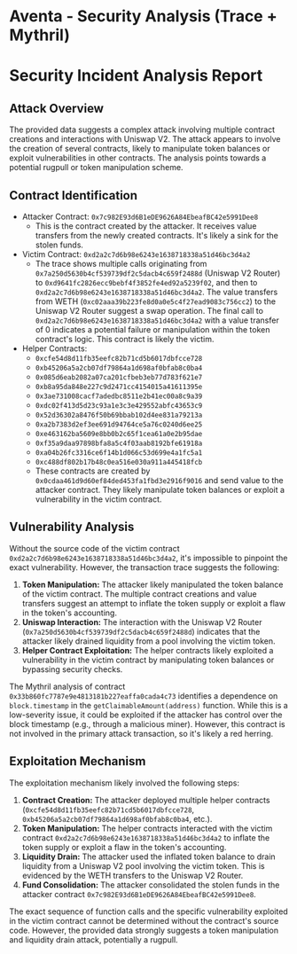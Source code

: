 # Aventa - Security Analysis (Trace + Mythril)

# Security Incident Analysis Report

## Attack Overview
The provided data suggests a complex attack involving multiple contract creations and interactions with Uniswap V2. The attack appears to involve the creation of several contracts, likely to manipulate token balances or exploit vulnerabilities in other contracts. The analysis points towards a potential rugpull or token manipulation scheme.

## Contract Identification
- Attacker Contract: `0x7c982E93d6B1eDE9626A84EbeafBC42e5991Dee8`
    - This is the contract created by the attacker. It receives value transfers from the newly created contracts. It's likely a sink for the stolen funds.
- Victim Contract: `0xd2a2c7d6b98e6243e1638718338a51d46bc3d4a2`
    - The trace shows multiple calls originating from `0x7a250d5630b4cf539739df2c5dacb4c659f2488d` (Uniswap V2 Router) to `0xd9641fc2826ecc9bebf4f3852fe4ed92a5239f02`, and then to `0xd2a2c7d6b98e6243e1638718338a51d46bc3d4a2`. The value transfers from WETH (`0xc02aaa39b223fe8d0a0e5c4f27ead9083c756cc2`) to the Uniswap V2 Router suggest a swap operation. The final call to `0xd2a2c7d6b98e6243e1638718338a51d46bc3d4a2` with a value transfer of 0 indicates a potential failure or manipulation within the token contract's logic. This contract is likely the victim.
- Helper Contracts:
    - `0xcfe54d8d11fb35eefc82b71cd5b6017dbfcce728`
    - `0xb45206a5a2cb07df79864a1d698af0bfab8c0ba4`
    - `0x085d6eab2082a07ca201cfbeb3eb77d783f621e7`
    - `0xb8a95da848e227c9d2471cc4154015a41611395e`
    - `0x3ae731008cacf7adedbc8511e2b41ec00a8c9a39`
    - `0xdc02f413d5d23c93a1e3c3e429552abfc43653c9`
    - `0x52d36302a8476f50b69bbab102d4ee831a79213a`
    - `0xa2b7383d2ef3ee691d94764ce5a76c0240d6ee25`
    - `0xe463162ba5609e8bb0b2c65f1cea61a0e2b95dae`
    - `0xf35a9daa97898bfa8a5c4f03aab8192bfe61918a`
    - `0xa04b26fc3316ce6f14b1d066c53d699e4a1fc5a1`
    - `0xc488df802b17b48c0ea516e030a911a445418fcb`
    - These contracts are created by `0x0cdaa461d9d60ef84ded453fa1fbd3e2916f9016` and send value to the attacker contract. They likely manipulate token balances or exploit a vulnerability in the victim contract.

## Vulnerability Analysis
Without the source code of the victim contract `0xd2a2c7d6b98e6243e1638718338a51d46bc3d4a2`, it's impossible to pinpoint the exact vulnerability. However, the transaction trace suggests the following:

1.  **Token Manipulation:** The attacker likely manipulated the token balance of the victim contract. The multiple contract creations and value transfers suggest an attempt to inflate the token supply or exploit a flaw in the token's accounting.
2.  **Uniswap Interaction:** The interaction with the Uniswap V2 Router (`0x7a250d5630b4cf539739df2c5dacb4c659f2488d`) indicates that the attacker likely drained liquidity from a pool involving the victim token.
3.  **Helper Contract Exploitation:** The helper contracts likely exploited a vulnerability in the victim contract by manipulating token balances or bypassing security checks.

The Mythril analysis of contract `0x33b860fc7787e9e4813181b227eaffa0cada4c73` identifies a dependence on `block.timestamp` in the `getClaimableAmount(address)` function. While this is a low-severity issue, it could be exploited if the attacker has control over the block timestamp (e.g., through a malicious miner). However, this contract is not involved in the primary attack transaction, so it's likely a red herring.

## Exploitation Mechanism
The exploitation mechanism likely involved the following steps:

1.  **Contract Creation:** The attacker deployed multiple helper contracts (`0xcfe54d8d11fb35eefc82b71cd5b6017dbfcce728`, `0xb45206a5a2cb07df79864a1d698af0bfab8c0ba4`, etc.).
2.  **Token Manipulation:** The helper contracts interacted with the victim contract `0xd2a2c7d6b98e6243e1638718338a51d46bc3d4a2` to inflate the token supply or exploit a flaw in the token's accounting.
3.  **Liquidity Drain:** The attacker used the inflated token balance to drain liquidity from a Uniswap V2 pool involving the victim token. This is evidenced by the WETH transfers to the Uniswap V2 Router.
4.  **Fund Consolidation:** The attacker consolidated the stolen funds in the attacker contract `0x7c982E93d6B1eDE9626A84EbeafBC42e5991Dee8`.

The exact sequence of function calls and the specific vulnerability exploited in the victim contract cannot be determined without the contract's source code. However, the provided data strongly suggests a token manipulation and liquidity drain attack, potentially a rugpull.
